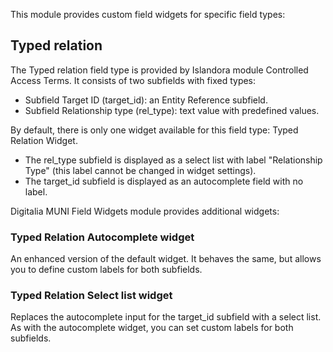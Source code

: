 This module provides custom field widgets for specific field types:

## Typed relation
The Typed relation field type is provided by Islandora module Controlled Access Terms. It consists of two subfields with fixed types: 
- Subfield Target ID (target_id): an Entity Reference subfield.
- Subfield Relationship type (rel_type): text value with predefined values.

By default, there is only one widget available for this field type: Typed Relation Widget. 
- The rel_type subfield is displayed as a select list with label "Relationship Type" (this label cannot be changed in widget settings). 
- The target_id subfield is displayed as an autocomplete field with no label.

Digitalia MUNI Field Widgets module provides additional widgets:

### Typed Relation Autocomplete widget
An enhanced version of the default widget. It behaves the same, but allows you to define custom labels for both subfields.

### Typed Relation Select list widget
Replaces the autocomplete input for the target_id subfield with a select list. As with the autocomplete widget, you can set custom labels for both subfields.
